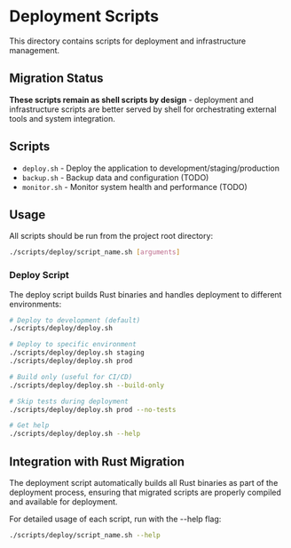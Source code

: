 # Deployment Scripts

This directory contains scripts for deployment and infrastructure management.

## Migration Status

**These scripts remain as shell scripts by design** - deployment and
infrastructure scripts are better served by shell for orchestrating external
tools and system integration.

## Scripts

- `deploy.sh` - Deploy the application to development/staging/production
- `backup.sh` - Backup data and configuration (TODO)
- `monitor.sh` - Monitor system health and performance (TODO)

## Usage

All scripts should be run from the project root directory:

```bash
./scripts/deploy/script_name.sh [arguments]
```

### Deploy Script

The deploy script builds Rust binaries and handles deployment to different
environments:

```bash
# Deploy to development (default)
./scripts/deploy/deploy.sh

# Deploy to specific environment
./scripts/deploy/deploy.sh staging
./scripts/deploy/deploy.sh prod

# Build only (useful for CI/CD)
./scripts/deploy/deploy.sh --build-only

# Skip tests during deployment
./scripts/deploy/deploy.sh prod --no-tests

# Get help
./scripts/deploy/deploy.sh --help
```

## Integration with Rust Migration

The deployment script automatically builds all Rust binaries as part of the
deployment process, ensuring that migrated scripts are properly compiled and
available for deployment.

For detailed usage of each script, run with the --help flag:

```bash
./scripts/deploy/script_name.sh --help
```
